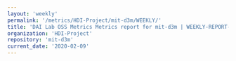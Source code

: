 ```yaml
---
layout: 'weekly'
permalink: '/metrics/HDI-Project/mit-d3m/WEEKLY/'
title: 'DAI Lab OSS Metrics Metrics report for mit-d3m | WEEKLY-REPORT-2020-02-09'
organization: 'HDI-Project'
repository: 'mit-d3m'
current_date: '2020-02-09'
---
```

